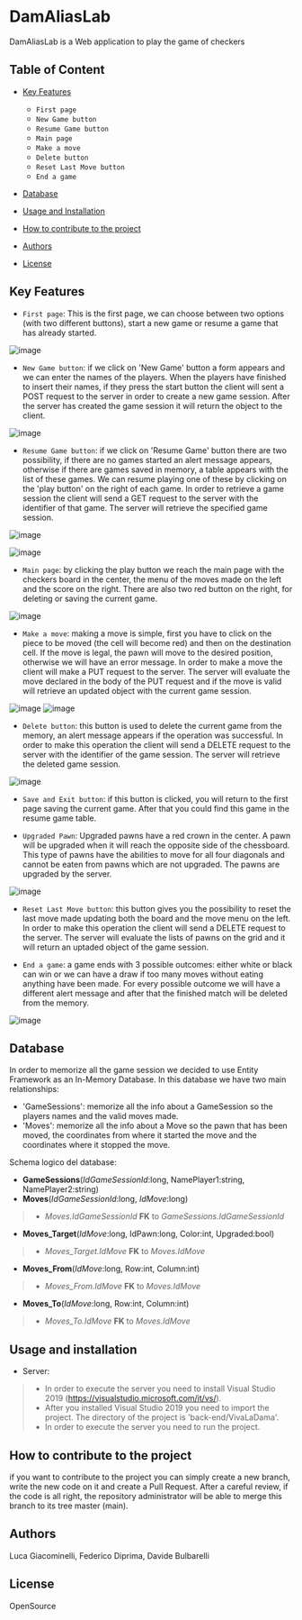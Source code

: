 # DamAliasLab
DamAliasLab is a Web application to play the game of checkers

## Table of Content

- [Key Features](#key-features)
    - `First page`
    - `New Game button`
    - `Resume Game button`
    - `Main page`
    - `Make a move`
    - `Delete button`
    - `Reset Last Move button`
    - `End a game`

- [Database](#database)    
- [Usage and Installation](#usage-and-installation)
- [How to contribute to the project](#how-to-contribute-to-the-project)
- [Authors](#authors)
- [License](#license)

## Key Features

- `First page`: This is the first page, we can choose between two options (with two different buttons), start a new game or resume a game that has already started.

![image](/front-end/screen/firstPage.png)

- `New Game button`: if we click on 'New Game' button a form appears and we can enter the names of the players. When the players have finished to insert their names, if they press the start button the client will sent a POST request to the server in order to create a new game session. After the server has created the game session it will return the object to the client.

![image](/front-end/screen/firstPage-newGame.png)

- `Resume Game button`: if we click on 'Resume Game' button there are two possibility, if there are no games started an alert message appears, otherwise if there are games saved in memory, a table appears with the list of these games. We can resume playing one of these by clicking on the 'play button' on the right of each game. In order to retrieve a game session the client will send a GET request to the server with the identifier of that game. The server will retrieve the specified game session.

![image](/front-end/screen/firstPage-noStartedGames.png)

![image](/front-end/screen/firstPage-resumeGame.png)

- `Main page`: by clicking the play button we reach the main page with the checkers board in the center, the menu of the moves made on the left and the score on the right. There are also two red button on the right, for deleting or saving the current game.

![image](/front-end/screen/mainPage.png)

- `Make a move`: making a move is simple, first you have to click on the piece to be moved (the cell will become red) and then on the destination cell. If the move is legal, the pawn will move to the desired position, otherwise we will have an error message. In order to make a move the client will make a PUT request to the server. The server will evaluate the move declared in the body of the PUT request and if the move is valid will retrieve an updated object with the current game session.

![image](/front-end/screen/mainPage-selectedPawn.png) 
![image](/front-end/screen/mainPage-moveDone.png)

- `Delete button`: this button is used to delete the current game from the memory, an alert message appears if the operation was successful. In order to make this operation the client will send a DELETE request to the server with the identifier of the game session. The server will retrieve the deleted game session.

![image](/front-end/screen/mainPage-deleteGame.png) 

- `Save and Exit button`: if this button is clicked, you will return to the first page saving the current game. After that you could find this game in the resume game table.

- `Upgraded Pawn`: Upgraded pawns have a red crown in the center. A pawn will be upgraded when it will reach the opposite side of the chessboard. This type of pawns have the abilities to move for all four diagonals and cannot be eaten from pawns which are not upgraded. The pawns are upgraded by the server.

![image](/front-end/screen/mainPage-upgradedPawn.png) 

- `Reset Last Move button`: this button gives you the possibility to reset the last move made updating both the board and the move menu on the left. In order to make this operation the client will send a DELETE request to the server. The server will evaluate the lists of pawns on the grid and it will return an uptaded object of the game session.

- `End a game`: a game ends with 3 possible outcomes: either white or black can win or we can have a draw if too many moves without eating anything have been made. For every possible outcome we will have a different alert message and after that the finished match will be deleted from the memory.

![image](/front-end/screen/mainPage-gameFinished.png) 


## Database

In order to memorize all the game session we decided to use Entity Framework as an In-Memory Database. In this database we have two main relationships:
- 'GameSessions': memorize all the info about a GameSession so the players names and the valid moves made.
- 'Moves': memorize all the info about a Move so the pawn that has been moved, the coordinates from where it started the move and the coordinates where it stopped the move.



Schema logico del database:
- **GameSessions**(_IdGameSessionId_:long, NamePlayer1:string, NamePlayer2:string)
- **Moves**(_IdGameSessionId_:long, _IdMove_:long)
>- _Moves.IdGameSessionId_ **FK** to _GameSessions.IdGameSessionId_
- **Moves_Target**(_IdMove_:long, IdPawn:long, Color:int, Upgraded:bool)
>- _Moves_Target.IdMove_ **FK** to _Moves.IdMove_
- **Moves_From**(_IdMove_:long, Row:int, Column:int)
>- _Moves_From.IdMove_ **FK** to _Moves.IdMove_
- **Moves_To**(_IdMove_:long, Row:int, Column:int)
>- _Moves_To.IdMove_ **FK** to _Moves.IdMove_


## Usage and installation

- Server:
>* In order to execute the server you need to install Visual Studio 2019 (https://visualstudio.microsoft.com/it/vs/). 
>* After you installed Visual Studio 2019 you need to import the project. The directory of the project is 'back-end/VivaLaDama'.
>* In order to execute the server you need to run the project.










## How to contribute to the project
if you want to contribute to the project you can simply create a new branch, write the new code on it and create a Pull Request.
After a careful review, if the code is all right, the repository administrator will be able to merge this branch to its tree master (main).









## Authors
Luca Giacominelli,
Federico Diprima,
Davide Bulbarelli

## License
OpenSource
